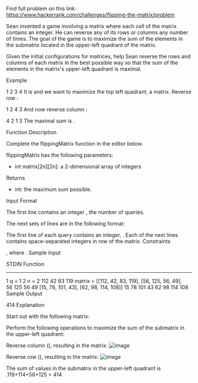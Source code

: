 
Find full problem on this link: https://www.hackerrank.com/challenges/flipping-the-matrix/problem

Sean invented a game involving a  matrix where each cell of the matrix contains an integer. He can reverse any of its rows or columns any number of times. The goal of the game is to maximize the sum of the elements in the  submatrix located in the upper-left quadrant of the matrix.

Given the initial configurations for  matrices, help Sean reverse the rows and columns of each matrix in the best possible way so that the sum of the elements in the matrix's upper-left quadrant is maximal.

Example

1 2
3 4
It is  and we want to maximize the top left quadrant, a  matrix. Reverse row :

1 2
4 3
And now reverse column :

4 2
1 3
The maximal sum is .

Function Description

Complete the flippingMatrix function in the editor below.

flippingMatrix has the following parameters:
- int matrix[2n][2n]: a 2-dimensional array of integers

Returns
- int: the maximum sum possible.

Input Format

The first line contains an integer , the number of queries.

The next  sets of lines are in the following format:

The first line of each query contains an integer, .
Each of the next  lines contains  space-separated integers  in row  of the matrix.
Constraints

, where .
Sample Input

STDIN           Function
-----           --------
1               q = 1
2               n = 2
112 42 83 119   matrix = [[112, 42, 83, 119], [56, 125, 56, 49], \
56 125 56 49              [15, 78, 101, 43], [62, 98, 114, 108]]
15 78 101 43
62 98 114 108
Sample Output

414
Explanation

Start out with the following  matrix:

Perform the following operations to maximize the sum of the  submatrix in the upper-left quadrant:

Reverse column  (), resulting in the matrix:
 ![image](https://github.com/KomalSampleCode/HackerRankSolutions/assets/150650603/bea2da2b-9450-439c-b6f0-9077b2102b1a)

Reverse row  (), resulting in the matrix: 
 ![image](https://github.com/KomalSampleCode/HackerRankSolutions/assets/150650603/3ed5cae9-8575-473b-a118-3a0b41019856)

The sum of values in the  submatrix in the upper-left quadrant is .119+114+56+125 = 414
